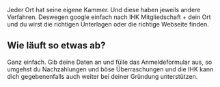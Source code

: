 Jeder Ort hat seine eigene Kammer. Und diese haben jeweils andere Verfahren. Deswegen google einfach nach IHK Mitgliedschaft + dein Ort und du wirst die richtigen Unterlagen oder die richtige Webseite finden.

## Wie läuft so etwas ab?

Ganz einfach. Gib deine Daten an und fülle das Anmeldeformular aus, so umgehst du Nachzahlungen und böse Überraschungen und die IHK kann dich gegebenenfalls auch weiter bei deiner Gründung unterstützen.
